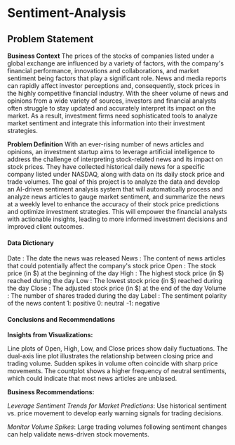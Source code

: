 # Sentiment-Analysis

## Problem Statement
**Business Context**
The prices of the stocks of companies listed under a global exchange are influenced by a variety of factors, with the company's financial performance, innovations and collaborations, and market sentiment being factors that play a significant role. News and media reports can rapidly affect investor perceptions and, consequently, stock prices in the highly competitive financial industry. With the sheer volume of news and opinions from a wide variety of sources, investors and financial analysts often struggle to stay updated and accurately interpret its impact on the market. As a result, investment firms need sophisticated tools to analyze market sentiment and integrate this information into their investment strategies.

**Problem Definition**
With an ever-rising number of news articles and opinions, an investment startup aims to leverage artificial intelligence to address the challenge of interpreting stock-related news and its impact on stock prices. They have collected historical daily news for a specific company listed under NASDAQ, along with data on its daily stock price and trade volumes.
The goal of this project is to analyze the data and develop an AI-driven sentiment analysis system that will automatically process and analyze news articles to gauge market sentiment, and summarize the news at a weekly level to enhance the accuracy of their stock price predictions and optimize investment strategies. This will empower the financial analysts with actionable insights, leading to more informed investment decisions and improved client outcomes.

#### Data Dictionary
Date : The date the news was released
News : The content of news articles that could potentially affect the company's stock price
Open : The stock price (in $) at the beginning of the day
High : The highest stock price (in $) reached during the day
Low : The lowest stock price (in $) reached during the day
Close : The adjusted stock price (in $) at the end of the day
Volume : The number of shares traded during the day
Label : The sentiment polarity of the news content
1: positive
0: neutral
-1: negative

#### Conclusions and Recommendations
**Insights from Visualizations:**

Line plots of Open, High, Low, and Close prices show daily fluctuations.
The dual-axis line plot illustrates the relationship between closing price and trading volume. Sudden spikes in volume often coincide with sharp price movements.
The countplot shows a higher frequency of neutral sentiments, which could indicate that most news articles are unbiased.

**Business Recommendations:**

*Leverage Sentiment Trends for Market Predictions*: Use historical sentiment vs. price movement to develop early warning signals for trading decisions.

*Monitor Volume Spikes*: Large trading volumes following sentiment changes can help validate news-driven stock movements.
